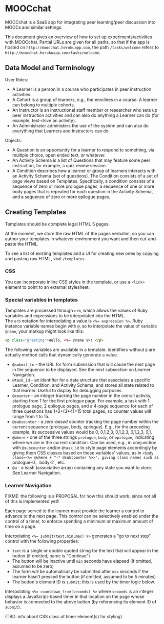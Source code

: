 MOOCchat
========

MOOCchat is a SaaS app for integrating peer learning/peer discussion
into MOOCs and similar settings.

This document gives an overview of how to set up experiments/activities
with MOOCchat.  Partial URLs are given for all paths, so that if the
app is hosted on `http://moocchat.herokuapp.com`, the path
`/tasks/welcome` refers to `http://moocchat.herokuapp.com/tasks/welcome`.

## Data Model and Terminology

User Roles:

* A Learner is a person in a course who participates in peer instruction
activities.  
* A Cohort is a group of learners, e.g., the enrollees in a course.  A
learner can belong to multiple cohorts.
* An Instructor is an instructional staff member or researcher who sets
up peer instruction activities and can also do anything a Learner can do
(for example, test-drive an activity).
* An Administrator administers the use of the system and can also do
everything that Learners and Instructors can do.

Objects:

* A Question is an opportunity for a learner to respond to something,
via multiple choice, open ended text, or whatever.
* An Activity Schema is a list of Questions that may feature some peer
instruction, for example, a quiz review session.
* A Condition describes how a learner or group of learners interacts
with an Activity Schema (set of questions).  The Condition consists of a
set of page views based on Templates.  Specifically, a condition
consists of a sequence of zero or more prologue pages, a sequence of one
or more body pages that is repeated for each question in the Activity
Schema, and a sequence of zero or more epilogue pages.

## Creating Templates

Templates should be complete legal HTML 5 pages.

At the moment, we store the raw HTML of the pages verbatim, so you can
author your templates in whatever environment you want and then
cut-and-paste the HTML.

To see a list of existing templates and a UI for creating new ones by
copying and pasting raw HTML, visit `/templates`.

### CSS

You can incorporate inline CSS styles in the template, or use a `<link>`
element to point to an external stylesheet.

### Special variables in templates

Templates are processed through `erb`, which allows the values of Ruby
variables and expressions to be interpolated into the HTML.  
The `erb` notation for
interpolating a value is `<%= expression %>`.  Ruby instance variable
names begin with `@`, so to interpolate the value of variable `@name`,
your markup might look like this:

```html
<p class="greeting">Hello, <%= @name %>! </p>
```

The following variables are available in a template.  Identifiers
without `@` are actually method calls that dynamically generate a value.

* `@submit_to` - the URL for form submission that will cause the next page
in the sequence to be displayed.  See the next subsection on Learner
Navigation. 
* `@task_id` - an identifier for a data structure that associates a
specific Learner, Condition, and Activity Schema, and stores all state
related to that learner.  Useful to display for debugging purposes.
* `@counter` - an integer tracking the page number in the overall
activity, starting from 1 for the first prologue page.  For example, a
task with 1 prologue page, 2 epilogue pages, and a 4-page sequence for
each of three questions has 1+2+(3*4)=15 total pages, so counter values
will range from 1 to 15.
* `@subcounter` - a *zero-based* counter tracking the page number within
the current 
sequence (prologue, body, epilogue).  E.g., for the
preceding example, its successive values would be 0, 0,1,2,3, 0,1,2,3,
0,1,2,3, 0,1.
* `@where` - one of the three strings `prologue`, `body`, or `epilogue`,
indicating where we are in the current condition.  Can be used, e.g., in
conjunction with `@subcounter` and/or `@task_id` to style page elements
accordingly by giving them CSS classes based on these variables' values,
as in `<body class=<%= @where + "-" @subcounter %>>', giving class names
such as `prologue-0`, `body-2`, etc.
* `@u` - a hash (associative array) containing any state you want to
store.  See Learner Navigation.

### Learner Navigation

FIXME: the following is a PROPOSAL for how this should work, since not
all of this is implemented yet!!

Each page served to the learner must provide the learner a control to
advance to the next page.  This control can be selectively enabled under
the control of a timer, to enforce spending a minimum or maximum amount
of time on a page.

Interpolating `<%= submit(text,min,max) %>` generates a "go to next
step" control with the following properties:

* `text` is a single or double quoted string for the text that will
appear in the button (if omitted, name is "Continue")
* The button will be inactive until `min` seconds have elapsed (if
omitted, assumed to be zero)
* The form will be automatically be submitted after `max` seconds if the
learner hasn't pressed the button (if omitted, assumed to be 5 minutes)
* The button's element ID is `submit`; this is used by the timer logic below.

Interpolating `<%= countdown_from(seconds) %>` where `seconds` is an
integer displays a JavaScript-based timer in that location on the page
whose behavior is connected to the above button (by referencing its
element ID of `submit`).

(TBD: info about CSS class of timer element(s) for styling)

